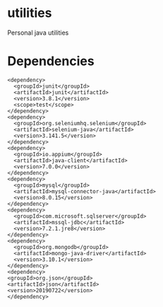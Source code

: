 # utilities
Personal java utilities
# Dependencies
    <dependency>
      <groupId>junit</groupId>
      <artifactId>junit</artifactId>
      <version>3.8.1</version>
      <scope>test</scope>
    </dependency>
    <dependency>
      <groupId>org.seleniumhq.selenium</groupId>
      <artifactId>selenium-java</artifactId>
      <version>3.141.5</version>
    </dependency>
    <dependency>
      <groupId>io.appium</groupId>
      <artifactId>java-client</artifactId>
      <version>7.0.0</version>
    </dependency>
    <dependency>
      <groupId>mysql</groupId>
      <artifactId>mysql-connector-java</artifactId>
      <version>8.0.15</version>
    </dependency>
    <dependency>
      <groupId>com.microsoft.sqlserver</groupId>
      <artifactId>mssql-jdbc</artifactId>
      <version>7.2.1.jre8</version>
    </dependency>
    <dependency>
      <groupId>org.mongodb</groupId>
      <artifactId>mongo-java-driver</artifactId>
      <version>3.10.1</version>
    </dependency>
    <dependency>
    <groupId>org.json</groupId>
    <artifactId>json</artifactId>
    <version>20190722</version>
	</dependency>
